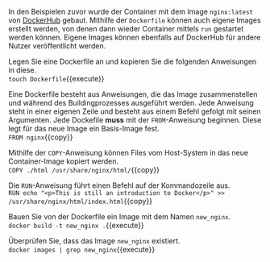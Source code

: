 In den Beispielen zuvor wurde der Container mit dem Image `nginx:latest` von [DockerHub](https://hub.docker.com/_/nginx) gebaut. Mithilfe der `Dockerfile` können auch eigene Images erstellt werden, von denen dann wieder Container mittels `run` gestartet werden können. Eigene Images können ebenfalls auf DockerHub für andere Nutzer veröffentlicht werden.

Legen Sie eine Dockerfile an und kopieren Sie die folgenden Anweisungen in diese.  
`touch Dockerfile`{{execute}}

Eine Dockerfile besteht aus Anweisungen, die das Image zusammenstellen und während des Buildingprozesses ausgeführt werden. Jede Anweisung steht in einer eigenen Zeile und besteht aus einem Befehl gefolgt mit seinen Argumenten. Jede Dockefile **muss** mit der `FROM`-Anweisung beginnen. Diese legt für das neue Image ein Basis-Image fest.  
`FROM nginx`{{copy}}

Mithilfe der `COPY`-Anweisung können Files vom Host-System in das neue Container-Image kopiert werden.  
`COPY ./html /usr/share/nginx/html/`{{copy}}

Die `RUN`-Anweisung führt einen Befehl auf der Kommandozeile aus.  
`RUN echo "<p>This is still an introduction to Docker</p>" >> /usr/share/nginx/html/index.html`{{copy}}

Bauen Sie von der Dockerfile ein Image mit dem Namen `new_nginx`.  
`docker build -t new_nginx .`{{execute}}

Überprüfen Sie, dass das Image `new_nginx` existiert.  
`docker images | grep new_nginx`{{execute}}
